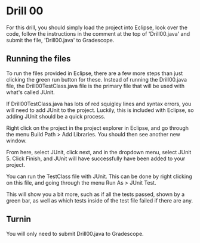 # Drill 00
For this drill, you should simply load the project into Eclipse, look over the code, 
follow the instructions in the comment at the top of 'Drill00.java' and submit the
file, 'Drill00.java' to Gradescope. 

## Running the files
To run the files provided in Eclipse, there are a few more steps than just clicking the 
green run button for these. Instead of running the Drill00.java file, the Drill00TestClass.java
file is the primary file that will be used with what's called JUnit. 

If Drill00TestClass.java has lots of red squigley lines and syntax errors, you will need 
to add JUnit to the project. Luckily, this is included with Eclipse, so adding JUnit should
be a quick process. 

Right click on the project in the project explorer in Eclipse, and go through the menu
Build Path > Add Libraries. You should then see another new window. 

From here, select JUnit, click next, and in the dropdown menu, select JUnit 5. Click 
Finish, and JUnit will have successfully have been added to your project. 

You can run the TestClass file with JUnit. This can be done by right clicking on 
this file, and going through the menu Run As > JUnit Test. 

This will show you a bit more, such as if all the tests passed, shown by a green bar, 
as well as which tests inside of the test file failed if there are any. 

## Turnin
You will only need to submit Drill00.java to Gradescope.
